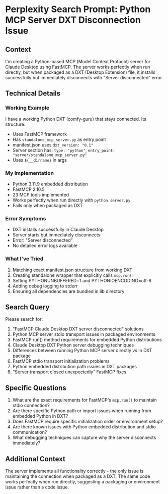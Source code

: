 # Perplexity Search Prompt: Python MCP Server DXT Disconnection Issue

## Context
I'm creating a Python-based MCP (Model Context Protocol) server for Claude Desktop using FastMCP. The server works perfectly when run directly, but when packaged as a DXT (Desktop Extension) file, it installs successfully but immediately disconnects with "Server disconnected" error.

## Technical Details

### Working Example
I have a working Python DXT (comfy-guru) that stays connected. Its structure:
- Uses FastMCP framework
- Has `standalone_mcp_server.py` as entry point
- manifest.json uses `dxt_version: "0.1"`
- Server section has: `type: "python"`, `entry_point: "server/standalone_mcp_server.py"`
- Uses `${__dirname}` in args

### My Implementation
- Python 3.11.9 embedded distribution
- FastMCP 2.10.5
- 23 MCP tools implemented
- Works perfectly when run directly with `python server.py`
- Fails only when packaged as DXT

### Error Symptoms
- DXT installs successfully in Claude Desktop
- Server starts but immediately disconnects
- Error: "Server disconnected"
- No detailed error logs available

### What I've Tried
1. Matching exact manifest.json structure from working DXT
2. Creating standalone wrapper that explicitly calls `mcp.run()`
3. Setting PYTHONUNBUFFERED=1 and PYTHONIOENCODING=utf-8
4. Adding debug logging to stderr
5. Ensuring all dependencies are bundled in lib directory

## Search Query
Please search for:

1. "FastMCP Claude Desktop DXT server disconnected" solutions
2. Python MCP server stdio transport issues in packaged environments
3. FastMCP run() method requirements for embedded Python distributions
4. Claude Desktop DXT Python server debugging techniques
5. Differences between running Python MCP server directly vs in DXT package
6. FastMCP stdio transport initialization problems
7. Python embedded distribution path issues in DXT packages
8. "Server transport closed unexpectedly" FastMCP fixes

## Specific Questions

1. What are the exact requirements for FastMCP's `mcp.run()` to maintain stdio connection?
2. Are there specific Python path or import issues when running from embedded Python in DXT?
3. Does FastMCP require specific initialization order or environment setup?
4. Are there known issues with Python embedded distribution and stdio communication?
5. What debugging techniques can capture why the server disconnects immediately?

## Additional Context
The server implements all functionality correctly - the only issue is maintaining the connection when packaged as a DXT. The same code works perfectly when run directly, suggesting a packaging or environment issue rather than a code issue.